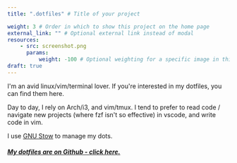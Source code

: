 ```yaml
---
title: ".dotfiles" # Title of your project

weight: 3 # Order in which to show this project on the home page
external_link: "" # Optional external link instead of modal
resources:
    - src: screenshot.png
      params:
          weight: -100 # Optional weighting for a specific image in this project folder
draft: true
---
```


I'm an avid linux/vim/terminal lover. If you're interested in my dotfiles, you can find them here.

Day to day, I rely on Arch/i3, and vim/tmux. I tend to prefer to read code / navigate new projects (where fzf isn't so effective) in vscode, and write code in vim.

I use [GNU Stow](https://www.gnu.org/software/stow/) to manage my dots.


##### [My dotfiles are on Github - click here.](https://github.com/ElliotAlexander/.dotfiles)
